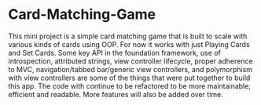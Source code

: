 # Card-Matching-Game
This mini project is a simple card matching game that is built to scale with various kinds of cards using OOP. For now it works
with just Playing Cards and Set Cards. Some key API in the foundation framework, use of introspection, attributed strings, view
controller lifecycle, proper adherence to MVC, navigation/tabbed bar/generic view controllers, and polymorphism with view controllers
are some of the things that were put together to build this app. The code with continue to be refactored to be more maintainable,
efficient and readable. More features will also be added over time.
